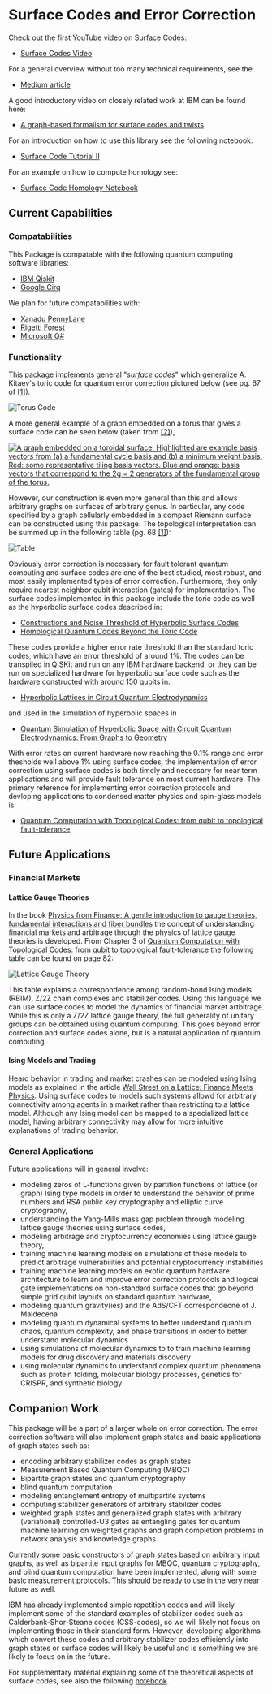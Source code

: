 # Surface Codes and Error Correction
Check out the first YouTube video on Surface Codes:
- [Surface Codes Video](https://www.youtube.com/watch?v=qY9FWFV-U38)

For a general overview without too many technical requirements, see the 
- [Medium article](https://medium.com/@thesingularity.research/topological-quantum-computing-334ff0e36c29)

A good introductory video on closely related work at IBM can be found here: 
- [A graph-based formalism for surface codes and twists](https://www.youtube.com/watch?v=Ca85qdptceQ)

For an introduction on how to use this library see the following notebook:

- [Surface Code Tutorial II](https://github.com/The-Singularity-Research/QISKit-Surface-Codes/blob/master/Use%20Case%20Examples/surface_code_tutorial_2.ipynb)

For an example on how to compute homology see:

- [Surface Code Homology Notebook](https://github.com/The-Singularity-Research/SurfaceCodes/blob/master/Use%20Case%20Examples/surface_codes_homology.ipynb)

## Current Capabilities 

### Compatabilities
This Package is compatable with the following quantum computing software libraries:

- [IBM Qiskit](https://qiskit.org/)
- [Google Cirq](https://cirq.readthedocs.io/en/stable/)

We plan for future compatabilities with: 

- [Xanadu PennyLane](https://pennylane.ai/)
- [Rigetti Forest](https://rigetti.com/)
- [Microsoft Q#](https://www.microsoft.com/en-us/quantum/development-kit)

### Functionality

This package implements general "*surface codes*" which 
generalize A. Kitaev's toric code for quantum error 
correction pictured below (see pg. 67 of [[1]](https://arxiv.org/pdf/1504.01444.pdf)). 

![Torus Code](https://github.com/The-Singularity-Research/QISKit-Surface-Codes/blob/master/Use%20Case%20Examples/torus_code.png)

A more general example of a graph embedded on a torus that gives a surface code can be seen below (taken from [[2]](https://www.groundai.com/project/extracting-hidden-hierarchies-in-3d-distribution-networks/1)), 

<a href="https://www.researchgate.net/figure/A-graph-embedded-on-a-toroidal-surface-Highlighted-are-example-basis-vectors-from-a-a_fig2_266972115"><img src="https://www.researchgate.net/profile/Carl_Modes/publication/266972115/figure/fig2/AS:667811957440518@1536230186800/A-graph-embedded-on-a-toroidal-surface-Highlighted-are-example-basis-vectors-from-a-a.ppm" alt="A graph embedded on a toroidal surface. Highlighted are example basis vectors from (a) a fundamental cycle basis and (b) a minimum weight basis. Red: some representative tiling basis vectors. Blue and orange: basis vectors that correspond to the 2g = 2 generators of the fundamental group of the torus."/></a>

However, our construction is even more general than this and allows 
arbitrary graphs on surfaces of arbitrary genus. 
In particular, any code specified by a 
graph cellularly embedded in a compact Riemann
surface can be constructed using this package. The topological 
interpretation can be summed up in the following table (pg. 68 [[1]](https://arxiv.org/pdf/1504.01444.pdf)):

![Table](https://github.com/The-Singularity-Research/QISKit-Surface-Codes/blob/master/Use%20Case%20Examples/table.png)

Obviously error
correction is necessary for fault tolerant quantum computing
and surface codes are one of the best studied, most
robust, and most easily implemented types of error 
correction. Furthermore, they only require nearest neighbor
qubit interaction (gates) for implementation. The surface codes
implemented in this package include the toric code as well as
the hyperbolic surface codes described in:
- [Constructions and Noise Threshold of Hyperbolic
Surface Codes](https://arxiv.org/pdf/1506.04029.pdf)
- [Homological Quantum Codes
Beyond the Toric Code](https://arxiv.org/pdf/1802.01520.pdf)

These codes provide a higher error rate threshold than the 
standard toric codes, which have an error threshold of around 
1%. The codes can be transpiled in QISKit and run on any IBM 
hardware backend, or they can be run on specialized hardware 
for hyperbolic surface code such as the hardware constructed 
with around 150 qubits in:
- [Hyperbolic Lattices in Circuit Quantum Electrodynamics](https://arxiv.org/pdf/1802.09549.pdf)

and used in the simulation of hyperbolic spaces in 
- [Quantum Simulation of Hyperbolic Space with Circuit Quantum Electrodynamics:
From Graphs to Geometry](https://arxiv.org/pdf/1910.12318.pdf)

With error rates on current hardware now reaching the 0.1% range
and error thesholds well above 1% using surface codes, 
the implementation of error correction using surface codes is both
timely and necessary for near term applications and will provide
fault tolerance on most current hardware. The primary reference 
for implementing error correction protocols and devloping 
applications to condensed matter physics and spin-glass models is: 
- [Quantum Computation with Topological Codes: from qubit to topological fault-tolerance](https://arxiv.org/pdf/1504.01444.pdf)

## Future Applications 

### Financial Markets

#### Lattice Gauge Theories

In the book [Physics from Finance: A gentle introduction to gauge theories, fundamental interactions and fiber bundles](https://www.amazon.com/Physics-Finance-introduction-fundamental-interactions/dp/1795882417)
the concept of understanding financial markets and arbitrage through the physics of lattice gauge theories is developed. From Chapter 3 of [Quantum Computation with Topological Codes: from qubit to topological fault-tolerance](https://arxiv.org/pdf/1504.01444.pdf) the following table can be found on page 82:

![Lattice Gauge Theory](https://github.com/The-Singularity-Research/SurfaceCodes/blob/master/Use%20Case%20Examples/lattice_gauge_theory.png)

This table explains a correspondence among random-bond Ising models (RBIM), Z/2Z chain complexes and
stabilizer codes. Using this language we can use surface codes to model the dynamics of financial market artbitrage. While this is only a Z/2Z lattice gauge theory, the full generality of unitary groups can be obtained using quantum computing. This goes beyond error correction and surface codes alone, but is a natural application of quantum computing. 

#### Ising Models and Trading

Heard behavior in trading and market crashes can be modeled using Ising models as explained in the article [Wall Street on a Lattice: Finance Meets Physics](https://www.weareworldquant.com/en/thought-leadership/wall-street-on-a-lattice/). Using surface codes to models such systems allowd for arbitrary connectivity among agents in a market rather than restricting to a lattice model. Although any Ising model can be mapped to a specialized lattice model, having arbitrary connectivity may allow for more intuitive explanations of trading behavior. 

### General Applications

Future applications will in general involve: 
- modeling zeros of L-functions given by partition functions 
of lattice (or graph) Ising type models in order to understand 
the behavior of prime numbers and RSA public key cryptography 
and elliptic curve cryptography, 
- understanding the Yang-Mills mass gap problem through 
modeling lattice gauge theories using surface codes, 
- modeling arbitrage and cryptocurrency economies using lattice 
gauge theory, 
- training machine learning models on simulations of these 
models to predict arbitrage vulnerabilities and potential 
cryptocurrency instabilities
- training machine learning models on exotic quantum hardware 
architecture to learn and improve error correction protocols 
and logical gate implementations on non-standard surface codes 
that go beyond simple grid qubit layouts on standard quantum 
hardware, 
- modeling quantum gravity(ies) and the AdS/CFT correspondecne 
of J. Maldecena
- modeling quantum dynamical systems to better understand
quantum chaos, quantum complexity, and phase transitions in
order to better understand molecular dynamics
- using simulations of molecular dynamics to to train 
machine learning models for drug discovery and materials
discovery
- using molecular dynamics to understand complex quantum 
phenomena such as protein folding, molecular biology processes,
genetics for CRISPR, and synthetic biology

## Companion Work
This package will be a part of a larger whole on error correction. 
The error correction software will also implement graph states
and basic applications of graph states such as:

- encoding arbitrary stabilizer codes as graph states
- Measurement Based Quantum Computing (MBQC)
- Bipartite graph states and quantum cryptography
- blind quantum computation
- modeling entanglement entropy of multipartite systems
- computing stabilizer generators of arbitrary stabilizer codes
- weighted graph states and generalized graph states with
arbitrary (variational) controlled-U3 gates as entangling 
gates for quantum machine learning on weighted graphs and 
graph completion problems in network analysis and 
knowledge graphs

Currently some basic constructors of graph states based on 
arbitrary input graphs, as well as bipartite input graphs for
MBQC, quantum cryptography, and blind quantum computation have
been implemented, along with some basic measurement protocols.
This should be ready to use in the very near future as well.

IBM has already implemented simple repetition codes and will 
likely implement some of the standard examples of stabilizer 
codes such as Calderbank-Shor-Steane codes (CSS-codes), so we 
will likely not focus on implementing those in their standard
form. However, developing algorithms which convert these codes
and arbitrary stabilizer codes efficiently into graph states 
or surface codes will likely be useful and is something we are 
likely to focus on in the future.

For supplementary material explaining some of the theoretical 
aspects of surface codes, see also the following [notebook](https://github.com/The-Singularity-Research/Surface-Codes).

